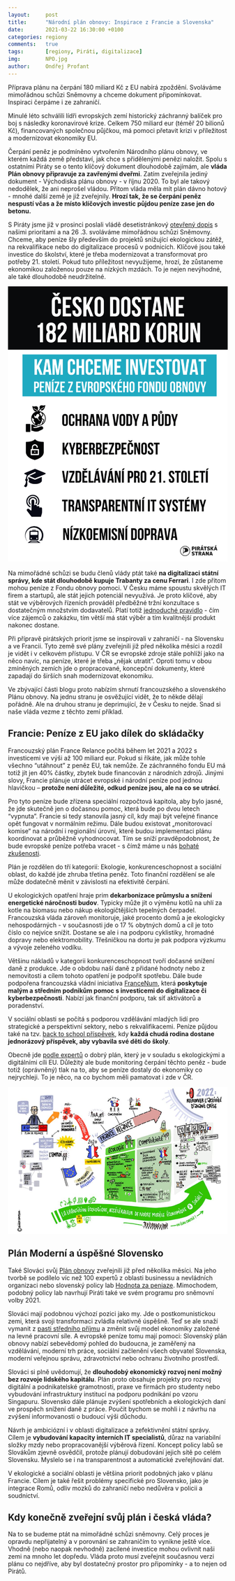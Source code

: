 ```yaml
---
layout:     post
title:      "Národní plán obnovy: Inspirace z Francie a Slovenska"
date:       2021-03-22 16:30:00 +0100
categories: regiony
comments:   true
tags:       [regiony, Piráti, digitalizace]
img:        NPO.jpg
author:     Ondřej Profant
---
```


Příprava plánu na čerpání 180 miliard Kč z EU nabírá zpoždění. Svoláváme mimořádnou schůzi Sněmovny a chceme dokument připomínkovat. Inspiraci čerpáme i ze zahraničí.

<!--more-->

Minulé léto schválili lídři evropských zemí historický záchranný balíček pro boj s následky koronavirové krize. Celkem 750 miliard eur (téměř 20 bilionů Kč), financovaných společnou půjčkou, má pomoci přetavit krizi v příležitost a modernizovat ekonomiky EU. 

Čerpání peněz je podmíněno vytvořením Národního plánu obnovy, ve kterém každá země představí, jak chce s přidělenými penězi naložit. Spolu s ostatními Piráty se o tento klíčový dokument dlouhodobě zajímám, ale **vláda Plán obnovy připravuje za zavřenými dveřmi**. Zatím zveřejnila jediný dokument - Východiska plánu obnovy - v říjnu 2020. To byl ale takový nedodělek, že ani neprošel vládou. Přitom vláda měla mít plán dávno hotový - mnohé další země je již zveřejnily. **Hrozí tak, že se čerpání peněz nespustí včas a že místo klíčových investic půjdou peníze zase jen do betonu.**

S Piráty jsme již v prosinci poslali vládě desetistránkový [otevřený dopis](https://mikulas-peksa.eu/otevreny-dopis-vlade-investice/) s našimi prioritami a na 26 .3. svoláváme mimořádnou schůzi Sněmovny. Chceme, aby peníze šly především do projektů snižující ekologickou zátěž, na rekvalifikace nebo do digitalizace procesů v podnicích. Klíčové jsou také investice do školství, které je třeba modernizovat a transformovat pro potřeby 21. století. Pokud tuto příležitost nevyužijeme, hrozí, že zůstaneme ekonomikou založenou pouze na nízkých mzdách. To je nejen nevýhodné, ale také dlouhodobě neudržitelné.

![Plán](/assets/img/posts/NPO-pirati.jpg)

Na mimořádné schůzi se budu členů vlády ptát také **na digitalizaci státní správy, kde stát dlouhodobě kupuje Trabanty za cenu Ferrari**. I zde přitom mohou peníze z Fondu obnovy pomoci. V Česku máme spoustu skvělých IT firem a startupů, ale stát jejich potenciál nevyužívá. Je proto klíčové, aby stát ve výběrových řízeních prováděl předběžné tržní konzultace s dostatečným množstvím dodavatelů. Platí totiž [jednoduché pravidlo](https://medium.com/zindex/ve%C5%99ejn%C3%A9-zak%C3%A1zky-2018-such%C3%A9-obdob%C3%AD-b68a3b1f798b) - čím více zájemců o zakázku, tím větší má stát výběr a tím kvalitnější produkt nakonec dostane.

Při přípravě pirátských priorit jsme se inspirovali v zahraničí - na Slovensku a ve Francii. Tyto země své plány zveřejnili již před několika měsíci a rozdíl je vidět i v celkovém přístupu. V ČR se evropské zdroje stále pohlíží jako na něco navíc, na peníze, které je třeba „nějak utratit”. Oproti tomu v obou zmíněných zemích jde o propracované, koncepční dokumenty, které zapadají do širších snah modernizovat ekonomiku. 

Ve zbývající části blogu proto nabízím shrnutí francouzského a slovenského Plánu obnovy. Na jednu stranu je osvěžující vidět, že to někde dělají pořádně. Ale na druhou stranu je deprimující, že v Česku to nejde. Snad si naše vláda vezme z těchto zemí příklad.

## Francie: Peníze z EU jako dílek do skládačky

Francouzský plán France Relance počítá během let 2021 a 2022 s investicemi ve výši až 100 miliard eur. Pokud si říkáte, jak může tohle všechno “utáhnout” z peněz EU, tak nemůže. Ze záchranného fondu EU má totiž jít jen 40% částky, zbytek bude financován z národních zdrojů. Jinými slovy, Francie plánuje utrácet evropské i národní peníze pod jednou hlavičkou – **protože není důležité, odkud peníze jsou, ale na co se utrácí**.

Pro tyto peníze bude zřízena speciální rozpočtová kapitola, aby bylo jasné, že jde skutečně jen o dočasnou pomoc, která bude po dvou letech “vypnuta”. Francie si tedy stanovila jasný cíl, kdy mají být veřejné finance opět fungovat v normálním režimu. Dále budou existovat „monitorovací komise“ na národní i regionální úrovni, které budou implementaci plánu koordinovat a průběžně vyhodnocovat. Tím se sníží pravděpodobnost, že bude evropské peníze potřeba vracet - s čímž máme u nás [bohaté zkušenosti](https://www.idnes.cz/ekonomika/domaci/dotace-agrofert-penam-pekarna-toasty-linka.A201124_075418_domaci_indr).

Plán je rozdělen do tří kategorií: Ekologie, konkurenceschopnost a sociální oblast, do každé jde zhruba třetina peněz. Toto finanční rozdělení se ale může dodatečně měnit v závislosti na efektivitě čerpání.

U ekologických opatření hraje prim **dekarbonizace průmyslu a snížení energetické náročnosti budov**. Typicky může jít o výměnu kotlů na uhlí za kotle na biomasu nebo nákup ekologičtějších tepelných čerpadel. Francouzská vláda zároveň monitoruje, jaké procento domů a je ekologicky nehospodárných - v současnosti jde o 17 % obytných domů a cíl je toto číslo co nejvíce snížit. Dostane se ale i na podporu cyklistiky, hromadné dopravy nebo elektromobility. Třešničkou na dortu je pak podpora výzkumu a vývoje zeleného vodíku.

Většinu nákladů v kategorii konkurenceschopnost tvoří dočasné snížení daně z produkce. Jde o obdobu naší daně z přidané hodnoty nebo z nemovitosti a cílem tohoto opatření je podpořit spotřebu. Dále bude podpořena francouzská vládní iniciativa [FranceNum](https://www.francenum.gouv.fr/france-num), která **poskytuje malým a středním podnikům pomoc s investicemi do digitalizace či kyberbezpečnosti**. Nabízí jak finanční podporu, tak síť aktivátorů a poradenství. 

V sociální oblasti se počítá s podporou vzdělávání mladých lidí pro strategické a perspektivní sektory, nebo s rekvalifikacemi. Peníze půjdou také na tzv. [back to school příspěvek](https://www.cleiss.fr/docs/regimes/regime_france/an_4.html), kdy **každá chudá rodina dostane jednorázový příspěvek, aby vybavila své děti do školy**.

Obecně jde [podle expertů](https://www.euractiv.com/section/economy-jobs/news/french-economic-recovery-plan-resonates-strongly-with-german-and-eu-plan/) o dobrý plán, který je v souladu s ekologickými a digitálními cíli EU. Důležitý ale bude monitoring čerpání těchto peněz - bude totiž (oprávněný) tlak na to, aby se peníze dostaly do ekonomiky co nejrychleji. To je něco, na co bychom měli pamatovat i zde v ČR.

![Plán Francie](/assets/img/posts/fr_graf.JPG)

## Plán Moderní a úspěšné Slovensko

Také Slováci svůj [Plán obnovy](https://www.mzv.cz/public/cd/a5/c7/4095584_2482579_Moderni_a_uspesne_Slovensko.pdf) zveřejnili již před několika měsíci. Na jeho tvorbě se podílelo víc než 100 expertů z oblasti businessu a nevládních organizaci nebo slovenský policy lab [Hodnota za peniaze](https://www.mfsr.sk/sk/financie/hodnota-za-peniaze/). Mimochodem, podobný policy lab navrhují Piráti také ve svém programu pro sněmovní volby 2021.

Slováci mají podobnou výchozí pozici jako my. Jde o postkomunistickou zemi, která svoji transformaci zvládla relativně úspěšně. Teď se ale snaží vymanit z [pasti středního příjmu](https://www.kurzy.cz/zpravy/438827-stredni-evropa-v-pasti-stredniho-prijmu/) a změnit svůj model ekonomiky založené na levné pracovní síle. A evropské peníze tomu mají pomoci: Slovenský plán obnovy nabízí sebevědomý pohled do budoucna, je zaměřený na vzdělávání, moderní trh práce, sociální začlenění všech obyvatel Slovenska, moderní veřejnou správu, zdravotnictví nebo ochranu životního prostředí.

Slováci si plně uvědomují, že **dlouhodobý ekonomický rozvoj není možný bez rozvoje lidského kapitálu**. Plán proto obsahuje projekty pro rozvoj digitální a podnikatelské gramotnosti, praxe ve firmách pro studenty nebo vybudování infrastruktury institucí na podporu podnikání po vzoru Singapuru. Slovensko dále plánuje zvýšení spotřebních a ekologických daní ve prospěch snížení daně z práce. Poučit bychom se mohli i z návrhu na zvýšení informovanosti o budoucí výši důchodu.

Návrh je ambiciózní i v oblasti digitalizace a zefektivnění státní správy. Cílem je **vybudování kapacity interních IT specialistů**, důraz na variabilní složky mzdy nebo propracovanější výběrová řízení. Koncept policy labů se Slovákům zjevně osvědčil, protože plánují dobudování jejich sítě po celém Slovensku. Myslelo se i na transparentnost a automatické zveřejňování dat.

V ekologické a sociální oblasti je většina priorit podobných jako v plánu Francie. Cílem je také řešit problémy specifické pro Slovensko, jako je integrace Romů, odliv mozků do zahraničí nebo nedůvěra v policii a soudnictví.

## Kdy konečně zveřejní svůj plán i česká vláda?

Na to se budeme ptát na mimořádné schůzi sněmovny. Celý proces je opravdu nepřijatelný a v porovnání se zahraničím to vynikne ještě více. Vhodně (nebo naopak nevhodně) zacílené investice mohou ovlivnit naši zemi na mnoho let dopředu. Vláda proto musí zveřejnit současnou verzi plánu co nejdříve, aby byl dostatečný prostor pro připomínky - a to nejen od Pirátů.
